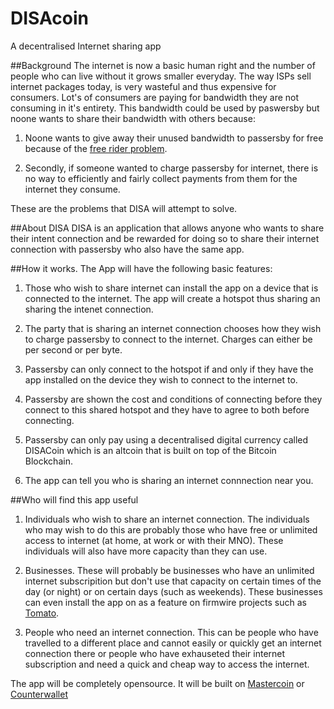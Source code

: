 DISAcoin
========

A decentralised Internet sharing app

##Background
The internet is now a basic human right and the number of people who can live without it grows smaller everyday. 
The way ISPs sell internet packages today, is very wasteful and thus expensive for consumers. Lot's of consumers are paying for bandwidth they are not consuming in it's entirety. This bandwidth could be used by paswersby but noone wants to share their bandwidth with others because:

1. Noone wants to give away their unused bandwidth to passersby for free because of the [free rider problem](http://en.wikipedia.org/wiki/Free_rider_problem).

2. Secondly, if someone wanted to charge passersby for internet, there is no way to efficiently and fairly collect payments from them for the internet they consume.

These are the problems that DISA will attempt to solve.

##About DISA
DISA is an application that allows anyone who wants to share their intent connection and be rewarded for doing so to share their internet connection with passersby who also have the same app.

##How it works. 
The App will have the following basic features:

1. Those who wish to share internet can install the app on a device that is connected to the internet. The app will create a hotspot thus sharing an sharing the intenet connection.

2. The party that is sharing an internet connection chooses how they wish to charge passersby to connect to the internet. Charges can either be per second or per byte. 

3. Passersby can only connect to the hotspot if and only if they have the app installed on the device they wish to connect to the internet to.

4. Passersby are shown the cost and conditions of connecting before they connect to this shared hotspot and they have to agree to both before connecting.

5. Passersby can only pay using a decentralised digital currency called DISACoin which is an altcoin that is built on top of the Bitcoin Blockchain.

6. The app can tell you who is sharing an internet connnection near you.

##Who will find this app useful

1. Individuals who wish to share an internet connection. The individuals who may wish to do this are probably those who have free or unlimited access to internet (at home, at work or with their MNO). These individuals will also have more capacity than they can use.

2. Businesses. These will probably be businesses who have an unlimited internet subscripition but don't use that capacity on certain times of the day (or night) or on certain days (such as weekends). These businesses can even install the app on as a feature on firmwire projects such as [Tomato](http://www.polarcloud.com/tomato).

3. People who need an internet connection. This can be people who have travelled to a different place and cannot easily or quickly  get an internet connection there or people who have exhauseted their internet subscription and need a quick and cheap way to access the internet.


The app will be completely opensource.
It will be built on [Mastercoin](http://www.mastercoin.org/) or [Counterwallet](http://www.counterparty.co)
